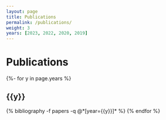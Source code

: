 ```yaml
---
layout: page
title: Publications
permalink: /publications/
weight: 3
years: [2023, 2022, 2020, 2019]
---
```


# **Publications**


{%- for y in page.years %}
  <h2 class="year">{{y}}</h2>
  {% bibliography -f papers -q @*[year={{y}}]* %}
{% endfor %}


